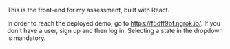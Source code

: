 This is the front-end for my assessment, built with React.

In order to reach the deployed demo, go to https://f5dff9bf.ngrok.io/. If you don't have a user, sign up and then log in. Selecting a state in the dropdown is mandatory.
